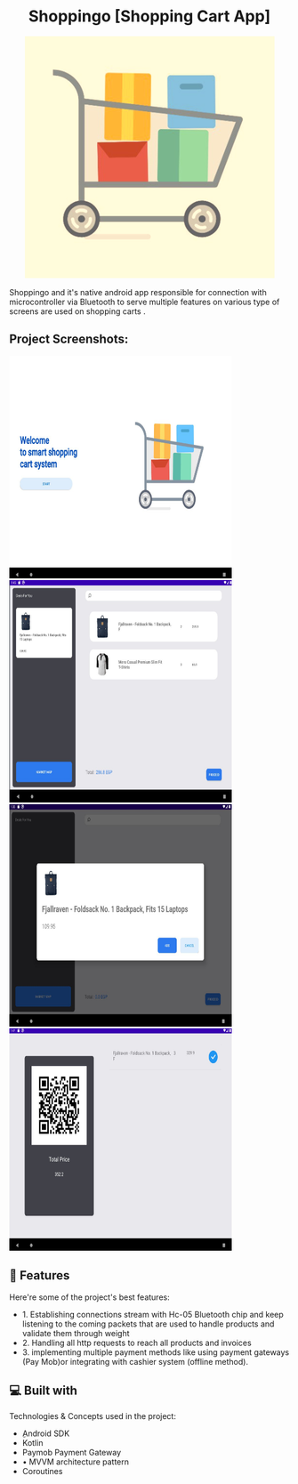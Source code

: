 <h1 align="center" id="title">Shoppingo [Shopping Cart App]</h1>

<p align="center"><img src="https://github.com/zeyadmamoun/ShoppingCartApp/blob/main/Capture.PNG?raw=true" alt="project-image"></p>

<p id="description">Shoppingo and it's native android app responsible for connection with microcontroller via Bluetooth to serve multiple features on various type of screens are used on shopping carts .</p>

<h2>Project Screenshots:</h2>

<img src="https://github.com/zeyadmamoun/ShoppingCartApp/blob/main/app/IMG_20240530_164919_198.jpg?raw=true" alt="project-screenshot" width="400" height="400/">

<img src="https://github.com/zeyadmamoun/ShoppingCartApp/blob/main/app/IMG_20240530_164919_596.jpg?raw=true" alt="project-screenshot" width="400" height="400/">

<img src="https://github.com/zeyadmamoun/ShoppingCartApp/blob/main/app/IMG_20240530_164919_061.jpg?raw=true" alt="project-screenshot" width="400" height="400/">

<img src="https://github.com/zeyadmamoun/ShoppingCartApp/blob/main/app/IMG_20240530_164920_040.jpg?raw=true" alt="project-screenshot" width="400" height="400/">

  
  
<h2>🧐 Features</h2>

Here're some of the project's best features:

*   1\. Establishing connections stream with Hc-05 Bluetooth chip and keep listening to the coming packets that are used to handle products and validate them through weight
*   2\. Handling all http requests to reach all products and invoices
*   3\. implementing multiple payment methods like using payment gateways (Pay Mob)or integrating with cashier system (offline method).

  
  
<h2>💻 Built with</h2>

Technologies & Concepts used in the project:

*   ِAndroid SDK
*   Kotlin
*   Paymob Payment Gateway
*   • MVVM architecture pattern
*   Coroutines
